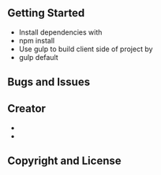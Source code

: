 #

## Getting Started

* Install dependencies with
* npm install
* Use gulp to build client side of project by
* gulp default

## Bugs and Issues

## Creator

* 
* 

## Copyright and License
